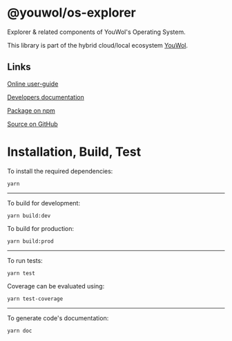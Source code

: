 # @youwol/os-explorer

Explorer & related components of YouWol's Operating System.

This library is part of the hybrid cloud/local ecosystem
[YouWol](https://platform.youwol.com/applications/@youwol/platform/latest).

## Links

[Online user-guide](https://l.youwol.com/doc/@youwol/os-explorer)

[Developers documentation](https://platform.youwol.com/applications/@youwol/cdn-explorer/latest?package=@youwol/os-explorer)

[Package on npm](https://www.npmjs.com/package/@youwol/os-explorer)

[Source on GitHub](https://github.com/youwol/os-explorer)

# Installation, Build, Test

To install the required dependencies:

```shell
yarn
```

---

To build for development:

```shell
yarn build:dev
```

To build for production:

```shell
yarn build:prod
```

---

To run tests:

```shell
yarn test
```

Coverage can be evaluated using:

```shell
yarn test-coverage
```

---

To generate code's documentation:

```shell
yarn doc
```
